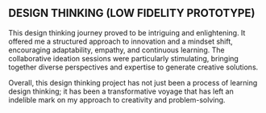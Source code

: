## DESIGN THINKING (LOW FIDELITY PROTOTYPE)
This design thinking journey proved to be intriguing and enlightening. It offered me a structured approach to innovation and a mindset shift, encouraging adaptability, empathy, and continuous learning. The collaborative ideation sessions were particularly stimulating, bringing together diverse perspectives and expertise to generate creative solutions.

Overall, this design thinking project has not just been a process of learning design thinking; it has been a transformative voyage that has left an indelible mark on my approach to creativity and problem-solving.
